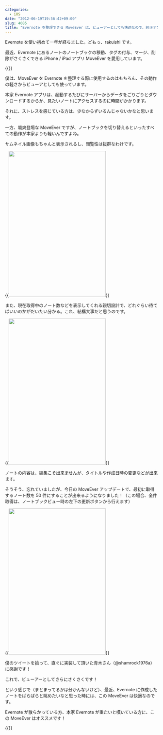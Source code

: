 ```yaml
---
categories:
  - iOS
date: "2012-06-19T19:56:42+09:00"
slug: 4085
title: "Evernote を整理できる MoveEver は、ビューアーとしても快適なので、純正アプリよりも活躍中！"
---
```


Evernote を使い初めて一年が経ちました。どもっ、rakuishi です。

最近、Evernote にあるノートのノートブックの移動、タグの付与、マージ、削除がさくさくできる iPhone / iPad アプリ MoveEver を愛用しています。

{{<app id="519536675" title="MoveEver 3.4.0（￥170）" src="http://a2.mzstatic.com/us/r1000/103/Purple/v4/9f/3b/9f/9f3b9fda-bef5-ac42-b11b-30a564ce375d/STuOD06YkhNp0Pelmiqr8w-temp-upload.xidfqzzp.100x100-75.png">}}

僕は、MoveEver を Evernote を整理する際に使用するのはもちろん、その動作の軽さからビューアとしても使っています。

本家 Evernote アプリは、起動するたびにサーバーからデータをごりごりとダウンロードするからか、見たいノートにアクセスするのに時間がかかります。

それに、ストレスを感じている方は、少なからずいるんじゃないかなと思います。

一方、颯爽登場な MoveEver ですが、ノートブックを切り替えるといったすべての動作が本家よりも軽いんですよね。

サムネイル画像もちゃんと表示されるし、閲覧性は抜群なわけです。

{{<img alt="" src="/images/2012/06/4085_1.png" width="320" height="480">}}

また、現在取得中のノート数などを表示してくれる親切設計で、どれぐらい待てばいいのかがだいたい分かる。これ、結構大事だと思うのです。

{{<img alt="" src="/images/2012/06/4085_2.png" width="320" height="480">}}

ノートの内容は、編集こそ出来ませんが、タイトルや作成日時の変更などが出来ます。

そうそう、忘れていましたが、今日の MoveEver アップデートで、最初に取得するノート数を 50 件にすることが出来るようになりました！（この場合、全件取得は、ノートブックビュー時の左下の更新ボタンから行えます）

{{<img alt="" src="/images/2012/06/4085_3.png" width="320" height="480">}}

僕のツイートを拾って、直ぐに実装して頂いた青木さん（@shamrock1976a）に感謝です！

これで、ビューアーとしてさらにさくさくです！

という感じで（まとまってるかは分かんないけど）、最近、Evernote に作成したノートをぱらぱらと眺めたいなと思った時には、この MoveEver は快適なのです。

Evernote が散らかっている方、本家 Evernote が重たいと嘆いている方に、この MoveEver はオススメです！

{{<app id="519536675" title="MoveEver 3.4.0（￥170）" src="http://a2.mzstatic.com/us/r1000/103/Purple/v4/9f/3b/9f/9f3b9fda-bef5-ac42-b11b-30a564ce375d/STuOD06YkhNp0Pelmiqr8w-temp-upload.xidfqzzp.100x100-75.png">}}
